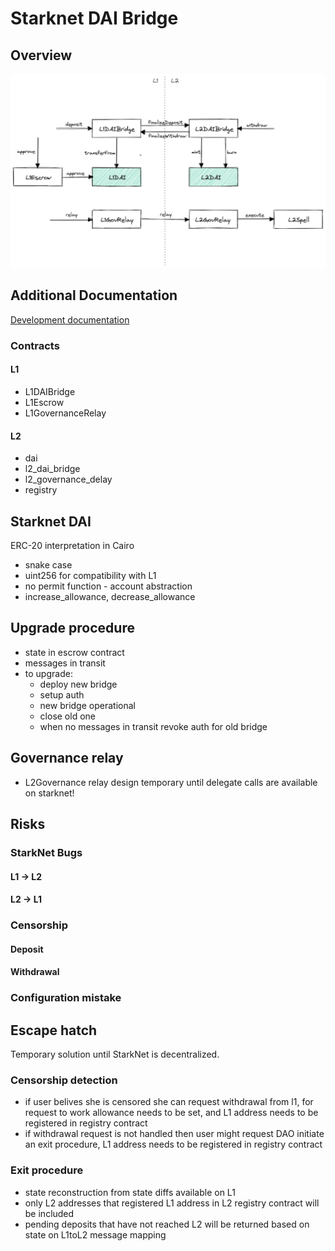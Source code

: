 # Starknet DAI Bridge

## Overview
![Architecture](./docs/architecture.png?raw=true)

## Additional Documentation
[Development documentation](./docs/development.md)

### Contracts
#### L1
* L1DAIBridge
* L1Escrow
* L1GovernanceRelay
#### L2
* dai
* l2_dai_bridge
* l2_governance_delay
* registry

## Starknet DAI
ERC-20 interpretation in Cairo
* snake case
* uint256 for compatibility with L1
* no permit function - account abstraction
* increase_allowance, decrease_allowance

## Upgrade procedure
* state in escrow contract
* messages in transit
* to upgrade:
    * deploy new bridge
    * setup auth
    * new bridge operational
    * close old one
    * when no messages in transit revoke auth for old bridge

## Governance relay
* L2Governance relay design temporary until delegate calls are available on starknet!

## Risks
### StarkNet Bugs

#### L1 -> L2

#### L2 -> L1

### Censorship

#### Deposit

#### Withdrawal

### Configuration mistake

## Escape hatch
Temporary solution until StarkNet is decentralized.

### Censorship detection
* if user belives she is censored she can request withdrawal from l1, for request to work allowance needs to be set, and L1 address needs to be registered in registry contract
* if withdrawal request is not handled then user might request DAO initiate an exit procedure, L1 address needs to be registered in registry contract

### Exit procedure
* state reconstruction from state diffs available on L1
* only L2 addresses that registered L1 address in L2 registry contract will be included
* pending deposits that have not reached L2 will be returned based on state on L1toL2 message mapping
